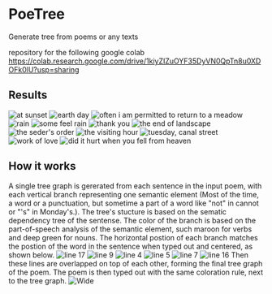 # PoeTree

Generate tree from poems or any texts

repository for the following google colab
https://colab.research.google.com/drive/1kiyZIZuOYF35DyVN0QpTn8u0XDOFk0lU?usp=sharing


## Results
![at sunset](https://user-images.githubusercontent.com/73414720/166861264-f7b9fc44-fae8-4e7e-b7a1-b1646f59d03d.png)
![earth day](https://user-images.githubusercontent.com/73414720/166861273-a25db418-db58-4eed-be6b-0d94d793fdba.png)
![often i am permitted to return to a meadow](https://user-images.githubusercontent.com/73414720/166861280-0a188a67-dfe9-49a2-9d8d-642eeccdc264.png)
![rain](https://user-images.githubusercontent.com/73414720/166861283-31215ae9-f580-4da8-8968-82e095482f43.png)
![some feel rain](https://user-images.githubusercontent.com/73414720/166861289-0a650c33-721a-47d2-abad-b19deb34cb67.png)
![thank you](https://user-images.githubusercontent.com/73414720/166861295-6991f398-5c16-4944-8089-0b773d1d0555.png)
![the end of landscape](https://user-images.githubusercontent.com/73414720/166861300-d72ab2a5-dcb5-4a13-a49a-2bef1dcd5027.png)
![the seder's order](https://user-images.githubusercontent.com/73414720/166861313-58a58ee7-b652-4cfd-ab94-4f22e535adc0.png)
![the visiting hour](https://user-images.githubusercontent.com/73414720/166861318-b20f8142-2cd0-4cb5-ad59-8a8cbdd09200.png)
![tuesday, canal street](https://user-images.githubusercontent.com/73414720/166861327-1e0c3814-6922-4c77-8071-defef08828fe.png)
![work of love](https://user-images.githubusercontent.com/73414720/166861329-f35e5e6b-83a6-4ac3-af3d-2b2b04790445.png)
![did it hurt when you fell from heaven](https://user-images.githubusercontent.com/73414720/166861336-5755df5c-1a1a-4047-869c-3c75bc42cf38.png)
<br/>

## How it works
A single tree graph is gererated from each sentence in the input poem, with each vertical branch representing one semantic element (Most of the time, a word or a punctuation, but sometime a part of a word like "not" in cannot or "'s" in Monday's.). The tree's stucture is based on the sematic dependency tree of the sentense.  The color of the branch is based on the part-of-speech analysis of the semantic element, such maroon for verbs and deep green for nouns. The horizontal postion of each branch matches the postion of the word in the sentence when typed out and centered, as shown below.
![line 17](https://user-images.githubusercontent.com/73414720/166862078-50671d55-4004-40ab-9f86-39cbd9e4c984.png)
![line 9](https://user-images.githubusercontent.com/73414720/166862087-93e21af9-cb4b-4876-9ff8-46bd212cc02e.png)
![line 4](https://user-images.githubusercontent.com/73414720/166862102-692e81a3-777d-4f77-9cc6-8b82305fa195.png)
![line 5](https://user-images.githubusercontent.com/73414720/166862113-1877ba0c-edf1-4189-8fc1-ef62227de92a.png)
![line 7](https://user-images.githubusercontent.com/73414720/166862120-8a28bbee-c707-42f2-964c-083b3bf29583.png)
![line 16](https://user-images.githubusercontent.com/73414720/166862136-1a33abd4-acea-45be-b5de-4417716bcb58.png)
Then these lines are overlapped on top of each other, forming the final tree graph of the poem.
The poem is then typed out with the same coloration rule, next to the tree graph.
![Wide](https://user-images.githubusercontent.com/73414720/166862280-6f415a7b-5113-4245-b3a7-3ce117b7c3b4.png)


